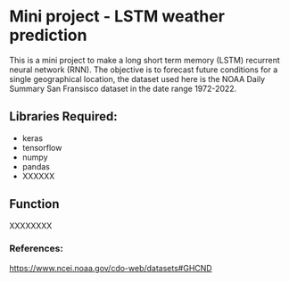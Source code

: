 # Mini project - LSTM weather prediction 
This is a mini project to make a long short term memory (LSTM) recurrent neural network (RNN).
The objective is to forecast future conditions for a single geographical location, the dataset used here is the NOAA Daily Summary San Fransisco dataset in the date range 1972-2022. 

## Libraries Required:
- keras
- tensorflow
- numpy 
- pandas
- XXXXXX

## Function
XXXXXXXX


### References:
https://www.ncei.noaa.gov/cdo-web/datasets#GHCND